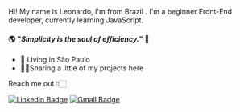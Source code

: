 
Hi! My name is Leonardo, I'm from Brazil . I'm a beginner Front-End developer, currently learning JavaScript.

#### 🌎 "_Simplicity is the soul of efficiency._" 🧠

- 📍 Living in São Paulo
- 👨‍💻Sharing a little of my projects here

Reach me out 👇🏻


[
![Linkedin Badge](https://img.shields.io/badge/-LinkedIn-blue?style=flat-square&logo=Linkedin&logoColor=white&link=https://www.linkedin.com/in/leonardo-lima-de-souza/)](https://www.linkedin.com/in/leonardo-lima-de-souza/) [![Gmail Badge](https://img.shields.io/badge/-leonardo02lima@gmail.com-FFFFFF?style=flat-square&logo=Gmail&logoColor=red&link=mailto:leonardo02lima@gmail.com)](mailto:leonardo02lima@gmail.com)


<!--
**frcohenrique/frcohenrique** is a ✨ _special_ ✨ repository because its `README.md` (this file) appears on your GitHub profile.
